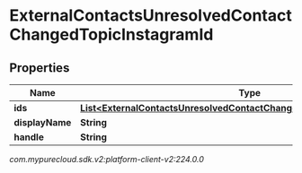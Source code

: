 # ExternalContactsUnresolvedContactChangedTopicInstagramId


## Properties

| Name | Type | Description | Notes |
| ------------ | ------------- | ------------- | ------------- |
| **ids** | [**List&lt;ExternalContactsUnresolvedContactChangedTopicInstagramScopedId&gt;**](ExternalContactsUnresolvedContactChangedTopicInstagramScopedId) |  |  [optional] |
| **displayName** | **String** |  |  [optional] |
| **handle** | **String** |  |  [optional] |




_com.mypurecloud.sdk.v2:platform-client-v2:224.0.0_
